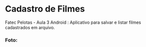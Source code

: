 # Cadastro de Filmes

Fatec Pelotas - Aula 3 Android : Aplicativo para salvar e listar filmes cadastrados em arquivo.

### Foto:
